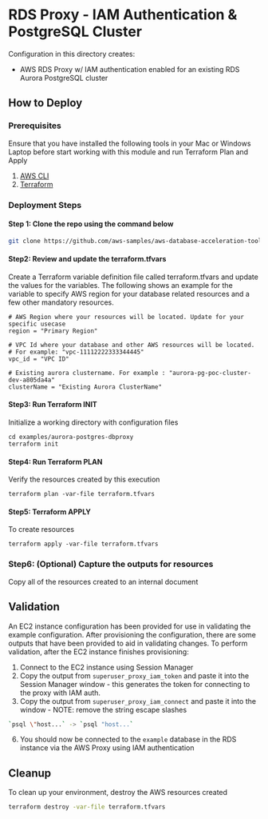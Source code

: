 # RDS Proxy - IAM Authentication & PostgreSQL Cluster

Configuration in this directory creates:

- AWS RDS Proxy w/ IAM authentication enabled for an existing RDS Aurora PostgreSQL cluster

## How to Deploy

### Prerequisites

Ensure that you have installed the following tools in your Mac or Windows Laptop before start working with this module and run Terraform Plan and Apply

1. [AWS CLI](https://docs.aws.amazon.com/cli/latest/userguide/install-cliv2.html)
2. [Terraform](https://learn.hashicorp.com/tutorials/terraform/install-cli)

### Deployment Steps

#### Step 1: Clone the repo using the command below

```sh
git clone https://github.com/aws-samples/aws-database-acceleration-toolkit
```

#### Step2: Review and update the terraform.tfvars
Create a Terraform variable definition file called terraform.tfvars and update the values for the variables. The following shows an example for the variable to specify AWS region for your database related resources and a few other mandatory resources.  

```shell script
# AWS Region where your resources will be located. Update for your specific usecase
region = "Primary Region"

# VPC Id where your database and other AWS resources will be located. 
# For example: "vpc-11112222333344445"
vpc_id = "VPC ID"

# Existing aurora clustername. For example : "aurora-pg-poc-cluster-dev-a805da4a"
clusterName = "Existing Aurora ClusterName"

```

#### Step3: Run Terraform INIT
Initialize a working directory with configuration files


```shell script
cd examples/aurora-postgres-dbproxy
terraform init
```

#### Step4: Run Terraform PLAN
Verify the resources created by this execution

```shell script
terraform plan -var-file terraform.tfvars
```

#### Step5: Terraform APPLY
To create resources

```shell script
terraform apply -var-file terraform.tfvars
```

### Step6: (Optional) Capture the outputs for resources
Copy all of the resources created to an internal document 




## Validation

An EC2 instance configuration has been provided for use in validating the example configuration. After provisioning the configuration, there are some outputs that have been provided to aid in validating changes. To perform validation, after the EC2 instance finishes provisioning:

1. Connect to the EC2 instance using Session Manager
2. Copy the output from `superuser_proxy_iam_token` and paste it into the Session Manager window - this generates the token for connecting to the proxy with IAM auth.
3. Copy the output from `superuser_proxy_iam_connect` and paste it into the window - NOTE: remove the string escape slashes 
```sh
`psql \"host...` -> `psql "host...`
```
6. You should now be connected to the `example` database in the RDS instance via the AWS Proxy using IAM authentication

## Cleanup

To clean up your environment, destroy the AWS resources created 

```sh
terraform destroy -var-file terraform.tfvars
```



